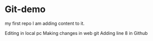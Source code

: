 # Git-demo

my first repo
I am adding content to it.

Editing in local pc
Making changes in web git
Adding line 8 in Github
